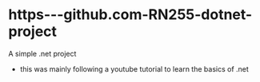 # https---github.com-RN255-dotnet-project
A simple .net project
- this was mainly following a youtube tutorial to learn the basics of .net
